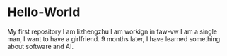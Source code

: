 # Hello-World
My first repository
I am lizhengzhu
I am workign in faw-vw
I am a single man, I want to have a girlfriend.
9 months later, I have learned something about software and AI.
